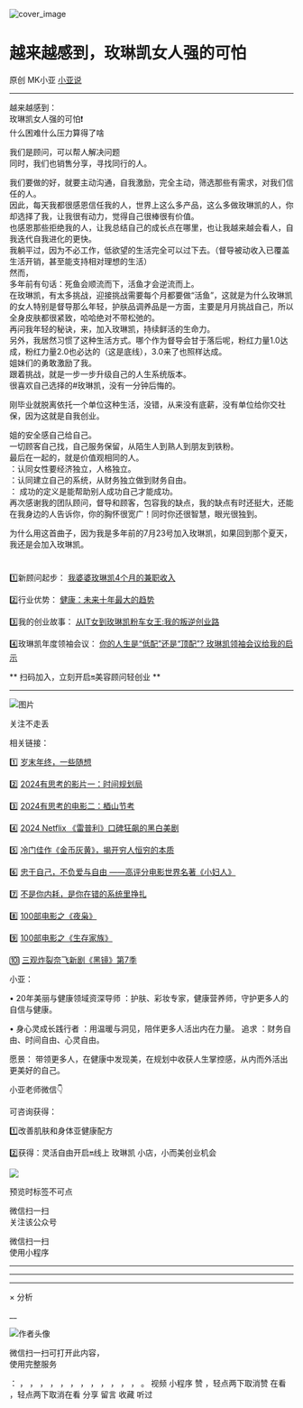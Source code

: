 ![cover_image](https://mmbiz.qpic.cn/mmbiz_jpg/A8SKDch4cJEloJBDaibxurxNjbDBhDD91CS235YPyOicoDAjkNvz9eFxicHRR7xyibQX55ibuRoxWr2B2nGoACU2K7g/0?wx_fmt=jpeg)

#  越来越感到，玫琳凯女人强的可怕

原创  MK小亚  [ 小亚说 ](javascript:void\(0\);)

__ _ _ _ _

  

越来越感到：  
玫琳凯女人强的可怕❗️  
什么困难什么压力算得了啥

我们是顾问，可以帮人解决问题  
同时，我们也销售分享，寻找同行的人。

我们要做的好，就要主动沟通，自我激励，完全主动，筛选那些有需求，对我们信任的人。  
因此，每天我都很感恩信任我的人，世界上这么多产品，这么多做玫琳凯的人，你却选择了我，让我很有动力，觉得自己很棒很有价值。  
也感恩那些拒绝我的人，让我总结自己的成长点在哪里，也让我越来越会看人，自我迭代自我进化的更快。  
我躺平过，因为不必工作，低欲望的生活完全可以过下去。（督导被动收入已覆盖生活开销，甚至能支持相对理想的生活）  
然而，  
多年前有句话：死鱼会顺流而下，活鱼才会逆流而上。  
在玫琳凯，有太多挑战，迎接挑战需要每个月都要做“活鱼”，这就是为什么玫琳凯的女人特别是督导那么年轻，护肤品调养品是一方面，主要是月月挑战自己，所以全身皮肤都很紧致，哈哈绝对不带松弛的。  
再问我年轻的秘诀，来，加入玫琳凯，持续鲜活的生命力。  
另外，我居然习惯了这种生活方式。哪个作为督导会甘于落后呢，粉红力量1.0达成，粉红力量2.0也必达的（这是底线），3.0来了也照样达成。  
姐妹们的勇敢激励了我。  
跟着挑战，就是一步一步升级自己的人生系统版本。  
很喜欢自己选择的#玫琳凯，没有一分钟后悔的。

刚毕业就脱离依托一个单位这种生活，没错，从来没有底薪，没有单位给你交社保，因为这就是自我创业。

姐的安全感自己给自己。  
一切顾客自己找，自己服务保留，从陌生人到熟人到朋友到铁粉。  
最后在一起的，就是价值观相同的人。  
：认同女性要经济独立，人格独立。  
：认同建立自己的系统，从财务独立做到财务自由。  
： 成功的定义是能帮助别人成功自己才能成功。  
再次感谢我的团队顾问，督导和顾客，包容我的缺点，我的缺点有时还挺大，还能在我身边的人告诉你，你的胸怀很宽广！同时你还很智慧，眼光很独到。

  

为什么用这首曲子，因为我是多年前的7月23号加入玫琳凯，如果回到那个夏天，我还是会加入玫琳凯。

  

#  

1️⃣新顾问起步： [ 我婆婆玫琳凯4个月的兼职收入
](https://mp.weixin.qq.com/s?__biz=MzUxNDAwNTk0MQ==&mid=2247486741&idx=1&sn=12694deb07e12b8ea187bff405b6fb89&scene=21#wechat_redirect)

  

2️⃣行业优势： [ 健康：未来十年最大的趋势
](https://mp.weixin.qq.com/s?__biz=MzUxNDAwNTk0MQ==&mid=2247486692&idx=1&sn=cc0658f9a487ba368c2f3c2d72fda858&scene=21#wechat_redirect)

  

3️⃣我的创业故事： [ 从IT女到玫琳凯粉车女王:我的叛逆创业路
](https://mp.weixin.qq.com/s?__biz=MzUxNDAwNTk0MQ==&mid=2247486054&idx=1&sn=458e8e2834d51a5a61e77cf9f659c912&scene=21#wechat_redirect)

  

4️⃣玫琳凯年度领袖会议： [ 你的人生是“低配”还是“顶配”? 玫琳凯领袖会议给我的启示
](https://mp.weixin.qq.com/s?__biz=MzUxNDAwNTk0MQ==&mid=2247486034&idx=1&sn=d5a81ffc2a31a4990405c30a6e6ae8d4&scene=21#wechat_redirect)

  

  

  

** 扫码加入，立刻开启🔛美容顾问轻创业  **

** **

![图片](https://mmbiz.qpic.cn/mmbiz_jpg/A8SKDch4cJEQfZ04b4wpC119zeKAJHibQYzUUicicia82RSc86FmPLyO70ncYUIIdougjJGc2hmOuY8TSRVhBqOEkA/640?wx_fmt=jpeg)  
  

关注不走丢

  

相关链接：  

1️⃣ [ 岁末年终，一些随想
](https://mp.weixin.qq.com/s?__biz=MzUxNDAwNTk0MQ==&mid=2247485973&idx=1&sn=7fb4a379959e6b9e4c8a26e15406adc9&scene=21#wechat_redirect)  

2️⃣ [ 2024有思考的影片一：时间规划局
](https://mp.weixin.qq.com/s?__biz=MzUxNDAwNTk0MQ==&mid=2247485984&idx=1&sn=c6cb9400a3298e1a84249b04a82c717b&scene=21#wechat_redirect)  

3️⃣ [ 2024有思考的电影二：梄山节考
](https://mp.weixin.qq.com/s?__biz=MzUxNDAwNTk0MQ==&mid=2247485988&idx=1&sn=27da54db30abd4ed7e3cb66e453f5408&scene=21#wechat_redirect)  

4️⃣  [ 2024 Netflix 《雷普利》口碑狂飙的黑白美剧
](https://mp.weixin.qq.com/s?__biz=MzUxNDAwNTk0MQ==&mid=2247485202&idx=1&sn=00f63ab97ca349815dae72e9e59454b6&scene=21#wechat_redirect)  

5️⃣ [ 冷门佳作《金币灰黄》，揭开穷人恒穷的本质
](https://mp.weixin.qq.com/s?__biz=MzUxNDAwNTk0MQ==&mid=2247485030&idx=1&sn=67c99dc63d974f62f49ab281059aa1d5&scene=21#wechat_redirect)  

6️⃣  [ 忠于自己，不负爱与自由 ——高评分电影世界名著《小妇人》
](https://mp.weixin.qq.com/s?__biz=MzUxNDAwNTk0MQ==&mid=2247485026&idx=1&sn=05ab95b32468fd5cd68855e80a0c22b4&scene=21#wechat_redirect)  

7️⃣ [ 不是你内耗，是你在错的系统里挣扎
](https://mp.weixin.qq.com/s?__biz=MzUxNDAwNTk0MQ==&mid=2247486642&idx=1&sn=b9dd627851e49392c866944fba4b9590&scene=21#wechat_redirect)  

8️⃣  [ 100部电影之《夜枭》
](https://mp.weixin.qq.com/s?__biz=MzUxNDAwNTk0MQ==&mid=2247484891&idx=1&sn=86c003f4dfc7c910793c627d1c546831&scene=21#wechat_redirect)  

9️⃣  [ 100部电影之《生存家族》
](https://mp.weixin.qq.com/s?__biz=MzUxNDAwNTk0MQ==&mid=2247484700&idx=1&sn=4a697449d89a4953e36683bc37195762&scene=21#wechat_redirect)  

🔟  [ 三观炸裂奈飞新剧《黑镜》第7季
](https://mp.weixin.qq.com/s?__biz=MzUxNDAwNTk0MQ==&mid=2247486086&idx=1&sn=71c3fd4e65e48864307c9f3189ea6c28&scene=21#wechat_redirect)

  

  

小亚：

•  20年美丽与健康领域资深导师  ：护肤、彩妆专家，健康营养师，守护更多人的自信与健康。

•  身心灵成长践行者  ：用温暖与洞见，陪伴更多人活出内在力量。  追求  ：财务自由、时间自由、心灵自由。

愿景：  带领更多人，在健康中发现美，在规划中收获人生掌控感，从内而外活出更美好的自己。

  

  

小亚老师微信👇

可咨询获得：

1️⃣改善肌肤和身体亚健康配方

2️⃣获得：灵活自由开启🔛线上  玫琳凯  小店，小而美创业机会

![](https://mmbiz.qpic.cn/mmbiz_jpg/A8SKDch4cJEloJBDaibxurxNjbDBhDD91tfN0uzLibcGtJxLJ1ZaLEY0pKNw4NVUfTYQ3KpmicLfNwmp8jpZNeHvw/640?wx_fmt=jpeg)

  

预览时标签不可点

微信扫一扫  
关注该公众号



微信扫一扫  
使用小程序

****



****



****



×  分析

__

![作者头像](http://mmbiz.qpic.cn/mmbiz_png/A8SKDch4cJE0KicTMyrVCx3VLqEgic5sJ1V5QeGZTibG9GLZlSCXSj5ByXNkib5PBrZVMkI41KKxgwE1K9gfypUeRg/0?wx_fmt=png)

微信扫一扫可打开此内容，  
使用完整服务

：  ，  ，  ，  ，  ，  ，  ，  ，  ，  ，  ，  ，  。  视频  小程序  赞  ，轻点两下取消赞  在看  ，轻点两下取消在看
分享  留言  收藏  听过

